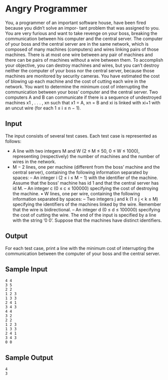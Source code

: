 # Angry Programmer

You, a programmer of an important software house, have been fired because you didn’t solve an impor- tant problem that was assigned to you. You are very furious and want to take revenge on your boss, breaking the communication between his computer and the central server.
The computer of your boss and the central server are in the same network, which is composed of many machines (computers) and wires linking pairs of those machines. There is at most one wire between any pair of machines and there can be pairs of machines without a wire between them.
To accomplish your objective, you can destroy machines and wires, but you can’t destroy neither the computer of your boss nor the central server, because those machines are monitored by security cameras. You have estimated the cost of blowing up each machine and the cost of cutting each wire in the network.
You want to determine the minimum cost of interrupting the communication between your boss’ computer and the central server. Two computers A and B can communicate if there is a sequence of undestroyed machines x1 , . . . , xn such that x1 = A, xn = B and xi is linked with xi+1 with an uncut wire (for each 1 ≤ i ≤ n − 1).

## Input

The input consists of several test cases. Each test case is represented as follows:
- A line with two integers M and W (2 ≤ M ≤ 50, 0 ≤ W ≤ 1000), representing (respectively) the number of machines and the number of wires in the network.
- M − 2 lines, one per machine (different from the boss’ machine and the central server), containing the following information separated by spaces:
– An integer i (2 ≤ i ≤ M − 1) with the identifier of the machine. Assume that the boss’ machine has id 1 and that the central server has id M.
– An integer c (0 ≤ c ≤ 100000) specifying the cost of destroying the machine. • W lines, one per wire, containing the following information separated by spaces:
– Two integers j and k (1 ≤ j < k ≤ M) specifying the identifiers of the machines linked by the wire. Remember that the wire is bidirectional.
– An integer d (0 ≤ d ≤ 100000) specifying the cost of cutting the wire. The end of the input is specified by a line with the string ‘0 0’.
Suppose that the machines have distinct identifiers.

## Output

For each test case, print a line with the minimum cost of interrupting the communication between the computer of your boss and the central server.

## Sample Input

```
4 4
3 5
2 2
1 2 3
1 3 3
2 4 1
3 4 3
4 4
3 2
2 2
1 2 3
1 3 3
2 4 1
3 4 3
0 0
```

## Sample Output

```
4
3
```
